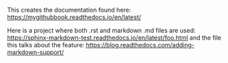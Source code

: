 This creates the documentation found here: https://mygithubbook.readthedocs.io/en/latest/

Here is a project where both .rst and markdown .md files are used:
https://sphinx-markdown-test.readthedocs.io/en/latest/foo.html
and the file this talks about the
feature: https://blog.readthedocs.com/adding-markdown-support/
